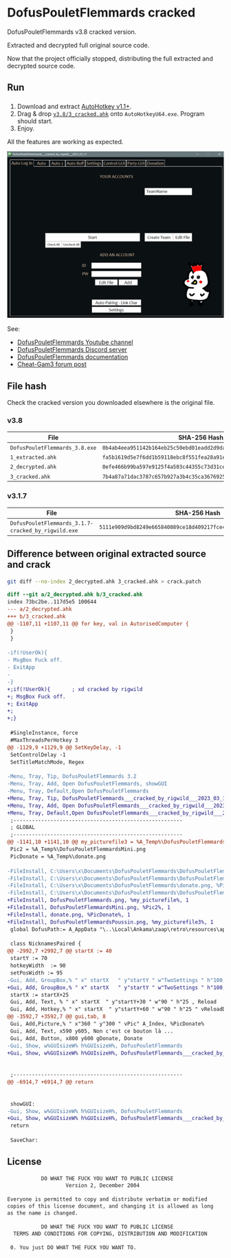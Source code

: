 # DofusPouletFlemmards cracked

DofusPouletFlemmards v3.8 cracked version.

Extracted and decrypted full original source code.

Now that the project officially stopped, distributing the full extracted and decrypted source code.

## Run

###

1. Download and extract [AutoHotkey v1.1+](https://www.autohotkey.com/download/1.1/AutoHotkey_1.1.36.02.zip).
2. Drag & drop [`v3.8/3_cracked.ahk`](./v3.8/3_cracked.ahk) onto `AutoHotkeyU64.exe`. Program should start.
3. Enjoy.

All the features are working as expected.

![Screenshot](./screenshot.webp)

See:

- [DofusPouletFlemmards Youtube channel](https://www.youtube.com/channel/UCh6TPKtFEojjeEBpNT-SGqQ)
- [DofusPouletFlemmards Discord server](https://discord.gg/jaYR8ME)
- [DofusPouletFlemmards documentation](https://dofuspouletflemmards.gitbook.io/dofuspouletflemmards/)
- [Cheat-Gam3 forum post](https://forum.cheat-gam3.com/threads/script-dofuspouletflemmards-jouez-en-multicompte-comme-si-vous-etiez-en-monocompte.201835/)

## File hash

Check the cracked version you downloaded elsewhere is the original file.

### v3.8

| File                           | SHA-256 Hash                                                       | VirusTotal                                                                                                   |
| ------------------------------ | ------------------------------------------------------------------ | ------------------------------------------------------------------------------------------------------------ |
| `DofusPouletFlemmards_3.8.exe` | `0b4ab4eea951142b164eb25c50ebd01eadd2d9daa469c00bbbd29944bfe733af` | [link](https://www.virustotal.com/gui/file/0b4ab4eea951142b164eb25c50ebd01eadd2d9daa469c00bbbd29944bfe733af) |
| `1_extracted.ahk`              | `fa5b1619d5e7f6dd1b59118ebc8f551fea28a91ee98a870153f22c48e332c531` | [link](https://www.virustotal.com/gui/file/fa5b1619d5e7f6dd1b59118ebc8f551fea28a91ee98a870153f22c48e332c531) |
| `2_decrypted.ahk`              | `0efe466b99ba597e9125f4a503c44355c73d31ce2a9a699d9e9f1aa2d53cbdfb` | [link](https://www.virustotal.com/gui/file/0efe466b99ba597e9125f4a503c44355c73d31ce2a9a699d9e9f1aa2d53cbdfb) |
| `3_cracked.ahk`                | `7b4a87a71dac3787c657b927a3b4c35ca3676925303ce21ae42bacd3f38613d2` | [link](https://www.virustotal.com/gui/file/7b4a87a71dac3787c657b927a3b4c35ca3676925303ce21ae42bacd3f38613d2) |

### v3.1.7

| File                                                | SHA-256 Hash                                                       | VirusTotal                                                                                                   |
| --------------------------------------------------- | ------------------------------------------------------------------ | ------------------------------------------------------------------------------------------------------------ |
| `DofusPouletFlemmards_3.1.7-cracked_by_rigwild.exe` | `5111e909d9bd8249e665840089ce18d409217fce4853f29656a56ff6292ca450` | [link](https://www.virustotal.com/gui/file/5111e909d9bd8249e665840089ce18d409217fce4853f29656a56ff6292ca450) |

## Difference between original extracted source and crack

```sh
git diff --no-index 2_decrypted.ahk 3_cracked.ahk > crack.patch
```

```diff
diff --git a/2_decrypted.ahk b/3_cracked.ahk
index 73bc2be..117d5e5 100644
--- a/2_decrypted.ahk
+++ b/3_cracked.ahk
@@ -1107,11 +1107,11 @@ for key, val in AutorisedComputer {
 }
 }

-if(!UserOk){
- MsgBox Fuck off.
- ExitApp
-
-}
+;if(!UserOk){       ; xd cracked by rigwild
+; MsgBox Fuck off.
+; ExitApp
+;
+;}

 #SingleInstance, force
 #MaxThreadsPerHotkey 3
@@ -1129,9 +1129,9 @@ SetKeyDelay, -1
 SetControlDelay -1
 SetTitleMatchMode, Regex

-Menu, Tray, Tip, DofusPouletFlemmards 3.2
-Menu, Tray, Add, Open DofusPouletFlemmards, showGUI
-Menu, Tray, Default,Open DofusPouletFlemmards
+Menu, Tray, Tip, DofusPouletFlemmards___cracked_by_rigwild___2023_03_11
+Menu, Tray, Add, Open DofusPouletFlemmards___cracked_by_rigwild___2023_03_11, showGUI
+Menu, Tray, Default,Open DofusPouletFlemmards___cracked_by_rigwild___2023_03_11
 ;-------------------------------------------------------
 ; GLOBAL
 ;-------------------------------------------------------
@@ -1141,10 +1141,10 @@ my_picturefile3 = %A_Temp%\DofusPouletFlemmardsPoussin.png
 Pic2 = %A_Temp%\DofusPouletFlemmardsMini.png
 PicDonate = %A_Temp%\donate.png

-FileInstall, C:\Users\x\Documents\DofusPouletFlemmards\DofusPouletFlemmards.png, %my_picturefile%, 1
-FileInstall, C:\Users\x\Documents\DofusPouletFlemmards\DofusPouletFlemmardsMini.png, %Pic2%, 1
-FileInstall, C:\Users\x\Documents\DofusPouletFlemmards\donate.png, %PicDonate%, 1
-FileInstall, C:\Users\x\Documents\DofusPouletFlemmards\DofusPouletFlemmardsPoussin.png, %my_picturefile3%, 1
+FileInstall, DofusPouletFlemmards.png, %my_picturefile%, 1
+FileInstall, DofusPouletFlemmardsMini.png, %Pic2%, 1
+FileInstall, donate.png, %PicDonate%, 1
+FileInstall, DofusPouletFlemmardsPoussin.png, %my_picturefile3%, 1
 global DofusPath:= A_AppData "\..\Local\Ankama\zaap\retro\resources\app\retroclient\dofus.exe"

 class NicknamesPaired {
@@ -2992,7 +2992,7 @@ startX := 40
 startY := 70
 hotkeyWidth  := 90
 setPosWidth := 95
-Gui, Add, GroupBox,% " x" startX   " y"startY " w"TwoSettings " h"100, % " DofusPouletFlemmards   "
+Gui, Add, GroupBox,% " x" startX   " y"startY " w"TwoSettings " h"100, % " DofusPouletFlemmards___cracked_by_rigwild___2023_03_11   "
 startX := startX+25
 Gui, Add, Text, % " x" startX  " y"startY+30 " w"90 " h"25 , Reload
 Gui, Add, Hotkey,% " x" startX  " y"startY+60 " w"90 " h"25 " vReloadDPF", %ReloadKey%
@@ -3592,7 +3592,7 @@ gui,tab, 8
 Gui, Add,Picture,% " x"360 " y"300 " vPic" A_Index, %PicDonate%
 Gui, Add, Text, x590 y605, Non c'est ce bouton là ...
 Gui, Add, Button, x800 y600 gDonate, Donate
-Gui, Show, w%GUIsizeW% h%GUIsizeH%, DofusPouletFlemmards
+Gui, Show, w%GUIsizeW% h%GUIsizeH%, DofusPouletFlemmards___cracked_by_rigwild___2023_03_11


 ;-------------------------------------------------------
@@ -6914,7 +6914,7 @@ return


 showGUI:
-Gui, Show, w%GUIsizeW% h%GUIsizeH%, DofusPouletFlemmards
+Gui, Show, w%GUIsizeW% h%GUIsizeH%, DofusPouletFlemmards___cracked_by_rigwild___2023_03_11
 return

 SaveChar:
```

## License

```
           DO WHAT THE FUCK YOU WANT TO PUBLIC LICENSE
                   Version 2, December 2004

Everyone is permitted to copy and distribute verbatim or modified
copies of this license document, and changing it is allowed as long
as the name is changed.

           DO WHAT THE FUCK YOU WANT TO PUBLIC LICENSE
  TERMS AND CONDITIONS FOR COPYING, DISTRIBUTION AND MODIFICATION

 0. You just DO WHAT THE FUCK YOU WANT TO.
```
